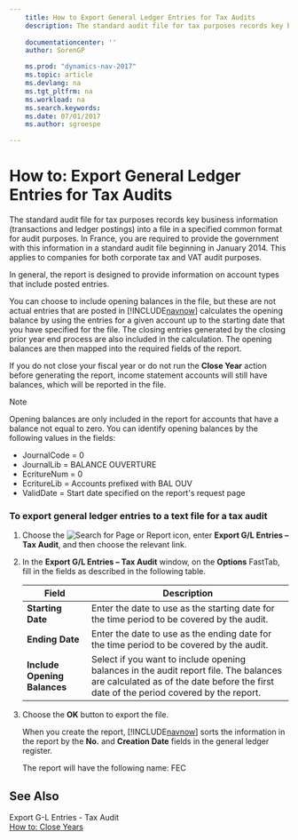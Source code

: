 ```yaml
---
    title: How to Export General Ledger Entries for Tax Audits 
    description: The standard audit file for tax purposes records key business information (transactions and ledger postings) into a file in a specified common format for audit purposes. In France, you are required to provide the government with this information in a standard audit file beginning in January 2014. This applies to companies for both corporate tax and VAT audit purposes.
    
    documentationcenter: ''
    author: SorenGP

    ms.prod: "dynamics-nav-2017"
    ms.topic: article
    ms.devlang: na
    ms.tgt_pltfrm: na
    ms.workload: na
    ms.search.keywords:
    ms.date: 07/01/2017
    ms.author: sgroespe

---
```

# How to: Export General Ledger Entries for Tax Audits
The standard audit file for tax purposes records key business information (transactions and ledger postings) into a file in a specified common format for audit purposes. In France, you are required to provide the government with this information in a standard audit file beginning in January 2014. This applies to companies for both corporate tax and VAT audit purposes.  
  
 In general, the report is designed to provide information on account types that include posted entries.  
  
 You can choose to include opening balances in the file, but these are not actual entries that are posted in [!INCLUDE[navnow](../../includes/navnow_md.md)] calculates the opening balance by using the entries for a given account up to the starting date that you have specified for the file. The closing entries generated by the closing prior year end process are also included in the calculation. The opening balances are then mapped into the required fields of the report.  
  
 If you do not close your fiscal year or do not run the **Close Year** action before generating the report, income statement accounts will still have balances, which will be reported in the file.  
  
> [!NOTE]  
>  Opening balances are only included in the report for accounts that have a balance not equal to zero. You can identify opening balances by the following values in the fields:  
>   
>  -   JournalCode = 0  
> -   JournalLib = BALANCE OUVERTURE  
> -   EcritureNum = 0  
> -   EcritureLib = Accounts prefixed with BAL OUV  
> -   ValidDate = Start date specified on the report's request page  
  
### To export general ledger entries to a text file for a tax audit  
  
1.  Choose the ![Search for Page or Report](media/ui-search/search_small.png "Search for Page or Report icon") icon, enter **Export G/L Entries – Tax Audit**, and then choose the relevant link.  
  
2.  In the **Export G/L Entries – Tax Audit** window, on the **Options** FastTab, fill in the fields as described in the following table.  
  
    |Field|Description|  
    |---------------------------------|---------------------------------------|  
    |**Starting Date**|Enter the date to use as the starting date for the time period to be covered by the audit.|  
    |**Ending Date**|Enter the date to use as the ending date for the time period to be covered by the audit.|  
    |**Include Opening Balances**|Select if you want to include opening balances in the audit report file. The balances are calculated as of the date before the first date of the period covered by the report.|  
  
3.  Choose the **OK** button to export the file.  
  
     When you create the report, [!INCLUDE[navnow](../../includes/navnow_md.md)] sorts the information in the report by the **No.** and **Creation Date** fields in the general ledger register.  
  
     The report will have the following name: <taxpayername>FEC<YYYYMMDD>  
  
## See Also  
 Export G-L Entries - Tax Audit   
 [How to: Close Years](how-to-close-years.md)